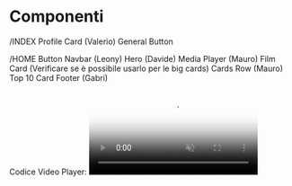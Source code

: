# Componenti
/INDEX
Profile Card (Valerio)
General Button

/HOME
Button
Navbar (Leony)
Hero (Davide)
Media Player (Mauro)
Film Card (Verificare se è possibile usarlo per le big cards)
Cards Row (Mauro)
Top 10 Card
Footer (Gabri)


Codice Video Player: 
    <video className={styles.backgroundVideo} autoPlay muted loop poster="./assets/img/posters/MoviePoster.png">
        <source src="/assets/video/stranger_things.mp4" type="video/mp4" />
    </video>